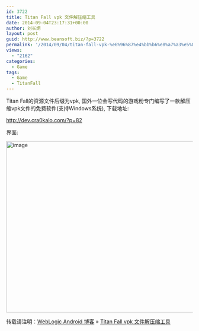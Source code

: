 ```yaml
---
id: 3722
title: Titan Fall vpk 文件解压缩工具
date: 2014-09-04T23:17:31+00:00
author: 刘长炯
layout: post
guid: http://www.beansoft.biz/?p=3722
permalink: '/2014/09/04/titan-fall-vpk-%e6%96%87%e4%bb%b6%e8%a7%a3%e5%8e%8b%e7%bc%a9%e5%b7%a5%e5%85%b7/'
views:
  - "2162"
categories:
  - Game
tags:
  - Game
  - TitanFall
---
```

Titan Fall的资源文件后缀为vpk, 国外一位会写代码的游戏粉专门编写了一款解压缩vpk文件的免费软件(支持Windows系统), 下载地址:

<http://dev.cra0kalo.com/?p=82>

界面:

[<img style="background-image: none; border-bottom: 0px; border-left: 0px; margin: 0px; padding-left: 0px; padding-right: 0px; display: inline; border-top: 0px; border-right: 0px; padding-top: 0px" title="image" border="0" alt="image" src="http://www.beansoft.biz/wp-content/uploads/2014/09/image_thumb.png" width="775" height="462" />](http://www.beansoft.biz/wp-content/uploads/2014/09/image.png)

转载请注明：[WebLogic Android 博客](http://www.beansoft.biz) &raquo; [Titan Fall vpk 文件解压缩工具](http://www.beansoft.biz/2014/09/04/titan-fall-vpk-%e6%96%87%e4%bb%b6%e8%a7%a3%e5%8e%8b%e7%bc%a9%e5%b7%a5%e5%85%b7/)